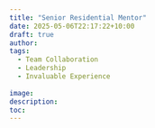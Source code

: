 ```yaml
---
title: "Senior Residential Mentor"
date: 2025-05-06T22:17:22+10:00
draft: true
author:
tags:
  - Team Collaboration
  - Leadership
  - Invaluable Experience
  
image:
description:
toc:
--- 
```


<!-- --- hugo theme archetype:
title: "Srm"
date: 2025-05-06T22:17:22+10:00
draft: true
author:
tags:
image:
description:
toc:
--- -->